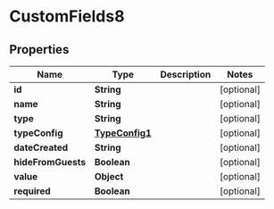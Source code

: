 

# CustomFields8


## Properties

| Name | Type | Description | Notes |
|------------ | ------------- | ------------- | -------------|
|**id** | **String** |  |  [optional] |
|**name** | **String** |  |  [optional] |
|**type** | **String** |  |  [optional] |
|**typeConfig** | [**TypeConfig1**](TypeConfig1.md) |  |  [optional] |
|**dateCreated** | **String** |  |  [optional] |
|**hideFromGuests** | **Boolean** |  |  [optional] |
|**value** | **Object** |  |  [optional] |
|**required** | **Boolean** |  |  [optional] |



